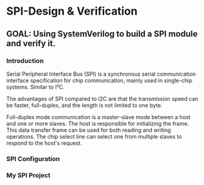 # SPI-Design & Verification
## GOAL: Using SystemVerilog to build a SPI module and verify it.
### Introduction
Serial Peripheral Interface Bus (SPI) is a synchronous serial communication interface specification for chip communication, mainly used in single-chip systems. Similar to I²C.

The advantages of SPI compared to I2C are that the transmission speed can be faster, full-duplex, and the length is not limited to one byte.

Full-duplex mode communication is a master-slave mode between a host and one or more slaves. The host is responsible for initializing the frame. This data transfer frame can be used for both reading and writing operations. The chip select line can select one from multiple slaves to respond to the host's request.

### SPI Configuration

### My SPI Project

